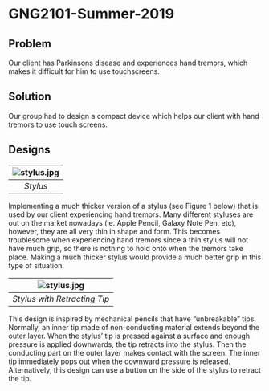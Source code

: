 # GNG2101-Summer-2019 

## Problem
Our client has Parkinsons disease and experiences hand tremors, which makes it difficult for him to use 
touchscreens. 

## Solution
Our group had to design a compact device which helps our client with hand tremors to use touch screens. 

## Designs

| ![stylus.jpg](https://imgur.com/rEN4Mgt.jpg) | 
|:--:| 
| *Stylus* | 

  Implementing a much thicker version of a stylus (see Figure 1 below) that is used by our client experiencing hand tremors. Many different styluses are out on the market nowadays (ie. Apple Pencil, Galaxy Note Pen, etc), however, they are all very thin in shape and form. This becomes troublesome when experiencing hand tremors since a thin stylus will not have much grip, so there is nothing to hold onto when the tremors take place. Making a much thicker stylus would provide a much better grip in this type of situation. 



| ![stylus.jpg](https://imgur.com/XSANN9Q.jpg) | 
|:--:| 
| *Stylus with Retracting Tip* |

  This design is inspired by mechanical pencils that have “unbreakable” tips. Normally, an inner tip made of non-conducting material extends beyond the outer layer. When the stylus’ tip is pressed against a surface and enough pressure is applied downwards, the tip retracts into the stylus. Then the conducting part on the outer layer makes contact with the screen. The inner tip immediately pops out when the downward pressure is released. Alternatively, this design can use a button on the side of the stylus to retract the tip.


